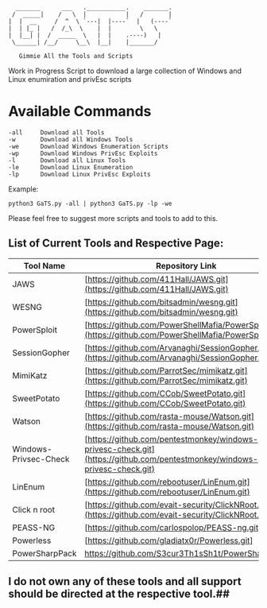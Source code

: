 ```
  _______      ___   .___________.    _______.
 /  _____|    /   \  |           |   /       |
|  |  __     /  ^  \ `---|  |----`  |   (----`
|  | |_ |   /  /_\  \    |  |        \   \    
|  |__| |  /  _____  \   |  |    .----)   |   
 \______| /__/     \__\  |__|    |_______/ 
```
       Gimmie All the Tools and Scripts 

Work in Progress Script to download a large collection of Windows and Linux enumiration and privEsc scripts 

# Available Commands  #
```console
-all     Download all Tools
-w       Download all Windows Tools
-we      Download Windows Enumeration Scripts
-wp      Download Windows PrivEsc Exploits
-l       Download all Linux Tools
-le      Download Linux Enumeration
-lp      Download Linux PrivEsc Exploits
```

Example: 
```console
python3 GaTS.py -all | python3 GaTS.py -lp -we
```
Please feel free to suggest more scripts and tools to add to this.

List of Current Tools and Respective Page:
------------------------------------------
| Tool Name              | Repository Link                                       |
|------------------------|-------------------------------------------------------|
| JAWS                   | [https://github.com/411Hall/JAWS.git](https://github.com/411Hall/JAWS.git) |
| WESNG                  | [https://github.com/bitsadmin/wesng.git](https://github.com/bitsadmin/wesng.git) |
| PowerSploit            | [https://github.com/PowerShellMafia/PowerSploit.git](https://github.com/PowerShellMafia/PowerSploit.git) |
| SessionGopher          | [https://github.com/Arvanaghi/SessionGopher.git](https://github.com/Arvanaghi/SessionGopher.git) |
| MimiKatz               | [https://github.com/ParrotSec/mimikatz.git](https://github.com/ParrotSec/mimikatz.git) |
| SweetPotato            | [https://github.com/CCob/SweetPotato.git](https://github.com/CCob/SweetPotato.git) |
| Watson                 | [https://github.com/rasta-mouse/Watson.git](https://github.com/rasta-mouse/Watson.git) |
| Windows-Privsec-Check  | [https://github.com/pentestmonkey/windows-privesc-check.git](https://github.com/pentestmonkey/windows-privesc-check.git) |
| LinEnum                | [https://github.com/rebootuser/LinEnum.git](https://github.com/rebootuser/LinEnum.git) |
| Click n root           | [https://github.com/evait-security/ClickNRoot.git](https://github.com/evait-security/ClickNRoot.git) |
| PEASS-NG               | [https://github.com/carlospolop/PEASS-ng.git] |
| Powerless              | [https://github.com/gladiatx0r/Powerless.git] |
| PowerSharpPack         | https://github.com/S3cur3Th1sSh1t/PowerSharpPack | 

## I do not own any of these tools and all support should be directed at the respective tool.##
